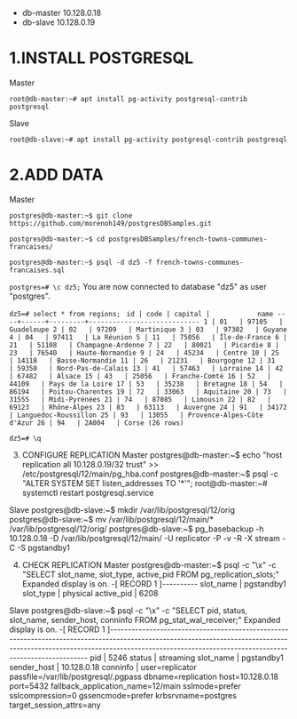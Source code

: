 
- db-master 10.128.0.18	
- db-slave 10.128.0.19	 


# 1.INSTALL POSTGRESQL
Master

`root@db-master:~# apt install pg-activity postgresql-contrib postgresql`

Slave

`root@db-slave:~# apt install pg-activity postgresql-contrib postgresql`

# 2.ADD DATA
Master

`postgres@db-master:~$ git clone https://github.com/morenoh149/postgresDBSamples.git`

`postgres@db-master:~$ cd postgresDBSamples/french-towns-communes-francaises/`

`postgres@db-master:~$ psql -d dz5 -f french-towns-communes-francaises.sql`

`postgres=# \c dz5;`
You are now connected to database "dz5" as user "postgres".

`dz5=# select * from regions;`
` id | code | capital |            name
----+------+---------+----------------------------
  1 | 01   | 97105   | Guadeloupe
  2 | 02   | 97209   | Martinique
  3 | 03   | 97302   | Guyane
  4 | 04   | 97411   | La Réunion
  5 | 11   | 75056   | Île-de-France
  6 | 21   | 51108   | Champagne-Ardenne
  7 | 22   | 80021   | Picardie
  8 | 23   | 76540   | Haute-Normandie
  9 | 24   | 45234   | Centre
 10 | 25   | 14118   | Basse-Normandie
 11 | 26   | 21231   | Bourgogne
 12 | 31   | 59350   | Nord-Pas-de-Calais
 13 | 41   | 57463   | Lorraine
 14 | 42   | 67482   | Alsace
 15 | 43   | 25056   | Franche-Comté
 16 | 52   | 44109   | Pays de la Loire
 17 | 53   | 35238   | Bretagne
 18 | 54   | 86194   | Poitou-Charentes
 19 | 72   | 33063   | Aquitaine
 20 | 73   | 31555   | Midi-Pyrénées
 21 | 74   | 87085   | Limousin
 22 | 82   | 69123   | Rhône-Alpes
 23 | 83   | 63113   | Auvergne
 24 | 91   | 34172   | Languedoc-Roussillon
 25 | 93   | 13055   | Provence-Alpes-Côte d'Azur
 26 | 94   | 2A004   | Corse
(26 rows)`

`dz5=# \q`

3. CONFIGURE REPLICATION
Master
postgres@db-master:~$ echo "host	replication	all		10.128.0.19/32		trust" >> /etc/postgresql/12/main/pg_hba.conf
postgres@db-master:~$ psql -c "ALTER SYSTEM SET listen_addresses TO '*'";
root@db-master:~# systemctl restart postgresql.service

Slave
postgres@db-slave:~$ mkdir /var/lib/postgresql/12/orig
postgres@db-slave:~$ mv /var/lib/postgresql/12/main/* /var/lib/postgresql/12/orig/
postgres@db-slave:~$ pg_basebackup -h 10.128.0.18 -D /var/lib/postgresql/12/main/ -U replicator -P -v  -R -X stream -C -S pgstandby1

4. CHECK REPLICATION
Master
postgres@db-master:~$ psql -c "\x" -c "SELECT slot_name, slot_type, active_pid FROM pg_replication_slots;"
Expanded display is on.
-[ RECORD 1 ]----------
slot_name  | pgstandby1
slot_type  | physical
active_pid | 6208

Slave
postgres@db-slave:~$ psql -c "\x" -c "SELECT pid, status, slot_name, sender_host, conninfo FROM pg_stat_wal_receiver;"
Expanded display is on.
-[ RECORD 1 ]------------------------------------------------------------------------------------------------------------------------------------------------------------------------------------------------------------------------------------
pid         | 5246
status      | streaming
slot_name   | pgstandby1
sender_host | 10.128.0.18
conninfo    | user=replicator passfile=/var/lib/postgresql/.pgpass dbname=replication host=10.128.0.18 port=5432 fallback_application_name=12/main sslmode=prefer sslcompression=0 gssencmode=prefer krbsrvname=postgres target_session_attrs=any

